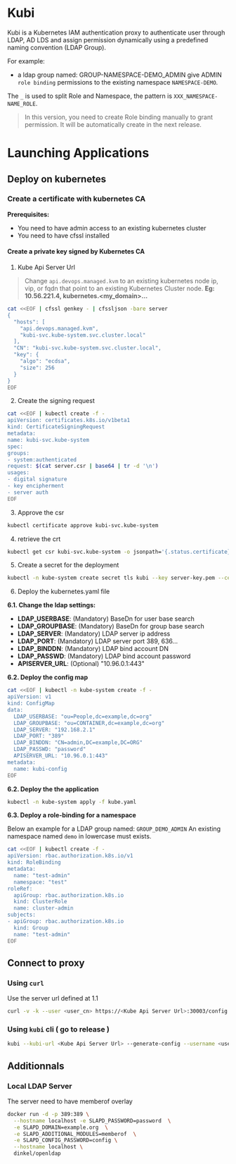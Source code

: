 # Kubi

Kubi is a Kubernetes IAM authentication proxy to authenticate user through
LDAP, AD LDS and assign permission dynamically using a predefined naming convention (LDAP Group).

For example:
- a ldap group named: GROUP-NAMESPACE-DEMO_ADMIN give ADMIN `role binding`  permissions to the existing namespace `NAMESPACE-DEMO`.

The `_` is used to split Role and Namespace, the pattern is `XXX_NAMESPACE-NAME_ROLE`.

> In this version, you need to create Role binding manually to grant permission.
It will be automatically create in the next release.

# Launching Applications

## Deploy on kubernetes

### Create a certificate with kubernetes CA

**Prerequisites:**
- You need to have admin access to an existing kubernetes cluster
- You need to have cfssl installed

#### Create a private key signed by Kubernetes CA

1. Kube Api Server Url
  > Change `api.devops.managed.kvm` to an existing kubernetes node ip, vip, or fqdn
  that point to an existing Kubernetes Cluster node.
  **Eg: 10.56.221.4, kubernetes.<my_domain>...**

```bash
cat <<EOF | cfssl genkey - | cfssljson -bare server
{
  "hosts": [
    "api.devops.managed.kvm",
    "kubi-svc.kube-system.svc.cluster.local"
  ],
  "CN": "kubi-svc.kube-system.svc.cluster.local",
  "key": {
    "algo": "ecdsa",
    "size": 256
  }
}
EOF
```

2. Create the signing request

  ```bash
cat <<EOF | kubectl create -f -
apiVersion: certificates.k8s.io/v1beta1
kind: CertificateSigningRequest
metadata:
  name: kubi-svc.kube-system
spec:
  groups:
  - system:authenticated
  request: $(cat server.csr | base64 | tr -d '\n')
  usages:
  - digital signature
  - key encipherment
  - server auth
EOF
  ```

3. Approve the csr
```bash
kubectl certificate approve kubi-svc.kube-system
```

4. retrieve the crt
```bash
kubectl get csr kubi-svc.kube-system -o jsonpath='{.status.certificate}'     | base64 --decode > server.crt
```

5. Create a secret for the deployment
```bash
kubectl -n kube-system create secret tls kubi --key server-key.pem --cert server.crt
```

6. Deploy the kubernetes.yaml file

**6.1. Change the ldap settings:**
- **LDAP_USERBASE**: (Mandatory) BaseDn for user base search
- **LDAP_GROUPBASE**: (Mandatory) BaseDn for group base search
- **LDAP_SERVER**: (Mandatory) LDAP server ip address
- **LDAP_PORT**: (Mandatory) LDAP server port 389, 636...
- **LDAP_BINDDN**: (Mandatory) LDAP bind account DN
- **LDAP_PASSWD**: (Mandatory) LDAP bind account password
- **APISERVER_URL**: (Optional) "10.96.0.1:443"

**6.2. Deploy the config map**
```bash
cat <<EOF | kubectl -n kube-system create -f -
apiVersion: v1
kind: ConfigMap
data:
  LDAP_USERBASE: "ou=People,dc=example,dc=org"
  LDAP_GROUPBASE: "ou=CONTAINER,dc=example,dc=org"
  LDAP_SERVER: "192.168.2.1"
  LDAP_PORT: "389"
  LDAP_BINDDN: "CN=admin,DC=example,DC=ORG"
  LDAP_PASSWD: "password"
  APISERVER_URL: "10.96.0.1:443"
metadata:
  name: kubi-config
EOF
```

**6.2. Deploy the the application**
```bash
kubectl -n kube-system apply -f kube.yaml
```

**6.3. Deploy a role-binding for a namespace**

Below an example for a LDAP group named: `GROUP_DEMO_ADMIN`
An existing namespace named `demo` in lowercase must exists.

```bash
cat <<EOF | kubectl create -f -
apiVersion: rbac.authorization.k8s.io/v1
kind: RoleBinding
metadata:
  name: "test-admin"
  namespace: "test"
roleRef:
  apiGroup: rbac.authorization.k8s.io
  kind: ClusterRole
  name: cluster-admin
subjects:
- apiGroup: rbac.authorization.k8s.io
  kind: Group
  name: "test-admin"
EOF
```

## Connect to proxy

### Using `curl`

Use the server url defined at 1.1
```bash
curl -v -k --user <user_cn> https://<Kube Api Server Url>:30003/config
```

### Using `kubi` cli ( go to release )
```bash
kubi --kubi-url <Kube Api Server Url> --generate-config --username <user_cn>
```

## Additionnals

### Local LDAP Server

The server need to have memberof overlay
```bash
docker run -d -p 389:389 \
  --hostname localhost -e SLAPD_PASSWORD=password  \
  -e SLAPD_DOMAIN=example.org  \
  -e SLAPD_ADDITIONAL_MODULES=memberof  \
  -e SLAPD_CONFIG_PASSWORD=config \
  --hostname localhost \
  dinkel/openldap
```
